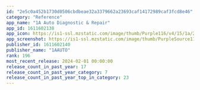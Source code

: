 ```yaml
---
id: "2e5c0a452b1730d0506cbdbeae32a3379662a23693caf14172989caf3fcd8e46"
category: "Reference"
app_name: "1A Auto Diagnostic & Repair"
app_id: 1611602138
app_icon: https://is1-ssl.mzstatic.com/image/thumb/Purple116/v4/15/1a/28/151a285e-2440-63ed-f8e6-06173e1cc800/AppIcon-0-0-1x_U007emarketing-0-0-0-7-0-0-sRGB-0-0-0-GLES2_U002c0-512MB-85-220-0-0.png/1024x1024bb.png
app_screenshot: https://is1-ssl.mzstatic.com/image/thumb/PurpleSource116/v4/c6/d0/8f/c6d08f1a-c1c8-4a4b-2c7c-88d780e268f8/7e90336d-d3de-46a7-b960-c8145f9d1c29_V3_all_videos.png/1242x2208bb.png
publisher_id: 1611602140
publisher_name: "1AAUTO"
rank: 196
most_recent_release: 2024-02-01 00:00:00
release_count_in_past_year: 17
release_count_in_past_year_category: 7
release_count_in_past_year_top_in_category: 23
---
```

